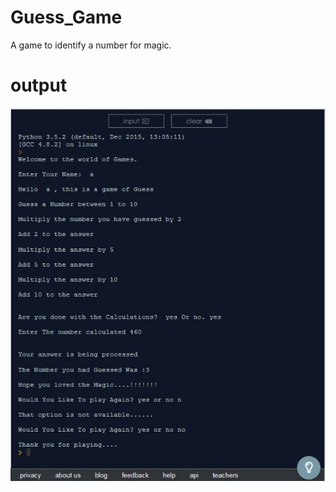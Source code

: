 # Guess_Game
A game to identify a number for magic.

# output
![output](https://github.com/Prashantchaparwal/Guess_Game/blob/master/output.JPG)
